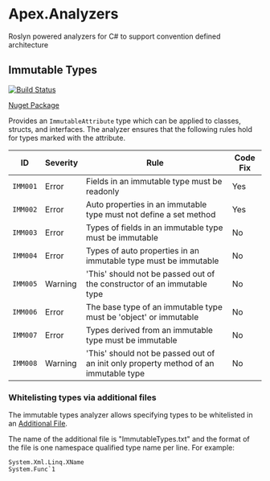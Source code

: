 # Apex.Analyzers
Roslyn powered analyzers for C# to support convention defined architecture

## Immutable Types

[![Build Status](https://numenfall.visualstudio.com/Games/_apis/build/status/Apex.Analyzers-CI?branchName=master)](https://numenfall.visualstudio.com/Games/_build/latest?definitionId=5&branchName=master)

[Nuget Package](https://www.nuget.org/packages/Apex.Analyzers.Immutable/)

Provides an `ImmutableAttribute` type which can be applied to classes, structs, and interfaces.  The analyzer ensures that the following rules hold for types marked with the attribute.

| ID | Severity | Rule | Code Fix
| --- | --- | --- | --- |
| `IMM001` | Error | Fields in an immutable type must be readonly | Yes |
| `IMM002` | Error | Auto properties in an immutable type must not define a set method | Yes |
| `IMM003` | Error | Types of fields in an immutable type must be immutable | No |
| `IMM004` | Error | Types of auto properties in an immutable type must be immutable | No |
| `IMM005` | Warning | 'This' should not be passed out of the constructor of an immutable type | No |
| `IMM006` | Error | The base type of an immutable type must be 'object' or immutable | No |
| `IMM007` | Error | Types derived from an immutable type must be immutable | No |
| `IMM008` | Warning | 'This' should not be passed out of an init only property method of an immutable type | No |

### Whitelisting types via additional files

The immutable types analyzer allows specifying types to be whitelisted in an [Additional File](https://github.com/dotnet/roslyn/blob/master/docs/analyzers/Using%20Additional%20Files.md).

The name of the additional file is "ImmutableTypes.txt" and the format of the file is one namespace qualified type name per line.
For example:
```
System.Xml.Linq.XName
System.Func`1
```
